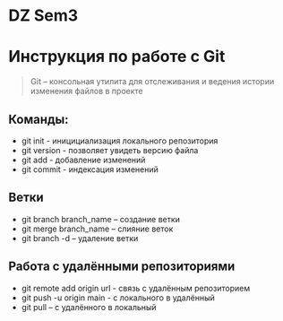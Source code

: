 # DZ Sem3
# Инструкция по работе с Git #
> Git – консольная утилита для отслеживания и ведения истории изменения файлов в проекте
## Команды:
* git init - иницициализация локального репозитория
* git version - позволяет увидеть версию файла
* git add - добавление изменений
* git commit - индексация изменений

## Ветки
* git branch branch_name – создание ветки
* git merge branch_name – слияние веток
* git branch -d – удаление ветки

## Работа с удалёнными репозиториями
* git remote add origin url - связь с удалённым репозиторием
* git push -u origin main - с локального в удалённый
* git pull – с удалённого в локальный